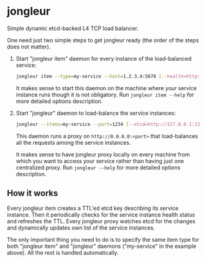 # jongleur
Simple dynamic etcd-backed L4 TCP load balancer.

One need just two simple steps to get jongleur ready (the order of the steps does not matter).

1. Start "jongleur item" daemon for every instance of the load-balanced service:

   ```sh
   jongleur item --type=my-service --host=1.2.3.4:5678 [--health=http://1.2.3.4:999/healthStatus] [--etcd=http://127.0.0.1:2379]
   ```
   
   It makes sense to start this daemon on the machine where your service instance runs though it is not obligatory.
   Run `jongleur item --help` for more detailed options description.
   
2. Start "jongleur" daemon to load-balance the service instances:
   
   ```sh
   jongleur --items=my-service --port=1234 [--etcd=http://127.0.0.1:2379]
   ```
   
   This daemon runs a proxy on `http://0.0.0.0:<port>` that load-balances all the requests among the service instances.
   
   It makes sense to have jongleur proxy locally on every machine from which you want to access your service rather than having just one centralized proxy.
   Run `jongleur --help` for more detailed options description.
   
## How it works

Every jongleur item creates a TTL'ed etcd key describing its service instance. Then it periodically checks for the service instance health status and refreshes the TTL.
Every jongleur proxy watches etcd for the changes and dynamically updates own list of the service instances.

The only important thing you need to do is to specify the same item type for both "jongleur item" and "jongleur" daemons ("my-service" in the example above). All the rest is handled automatically.
